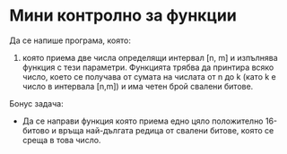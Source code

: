 # Мини контролно за функции

Да се напише програмa, която:
1. която приема две числа определящи интервал [n, m] и изпълнява функция с тези параметри. Функцията трябва да принтира всяко число, което се получава от сумата на числата от n до k (като k е число в интервала [n,m]) и има четен брой свалени битове.

Бонус задача:<br>
- Да се направи функция която приема едно цяло положително 16-битово и връща най-дългата редица от свалени битове, която се среща в това число.

